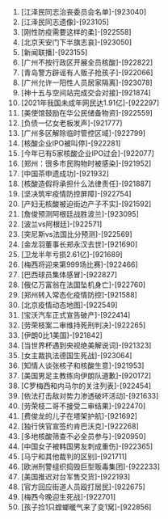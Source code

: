 
1. [江泽民同志治丧委员会名单]-[923040]
1. [江泽民同志遗像]-[923105]
1. [刚性防疫需要这样的柔]-[922558]
1. [北京天安门下半旗志哀]-[923050]
1. [新闻联播]-[923155]
1. [广州不按行政区开展全员核酸]-[922822]
1. [青岛警方辟谣有人贩子抢孩子]-[922066]
1. [广州允许一阳性人员居家隔离]-[923078]
1. [神十五与空间站完成交会对接]-[921874]
1. [2021年我国未成年网民达1.91亿]-[922297]
1. [美使馆鼓励在华公民储备物资]-[922559]
1. [负债一亿女老板发声]-[921777]
1. [广州多区解除临时管控区域]-[922799]
1. [核酸企业IPO被叫停]-[922281]
1. [今年已有5家核酸企业IPO过会]-[922077]
1. [郑州：很多市民购物时被感染]-[921952]
1. [中国茶申遗成功]-[921932]
1. [核酸造假将承担什么法律责任]-[921887]
1. [坚决筑牢疫情防控屏障]-[922754]
1. [产妇无核酸被迫街边产子不实]-[921592]
1. [詹俊预测阿根廷战胜波兰]-[923095]
1. [波兰vs阿根廷]-[922571]
1. [突尼斯vs法国比分预测]-[922569]
1. [金龙羽董事长郑永汉去世]-[921690]
1. [卫龙半年亏损2.61亿]-[921689]
1. [梅西将迎来第999场比赛]-[922466]
1. [巴西球员集体感冒]-[922827]
1. [俄亿万富翁在法国坠机身亡]-[922760]
1. [郑州转入常态化疫情防控]-[921588]
1. [北京疫情动态地图]-[922549]
1. [宝沃汽车正式宣告破产]-[922414]
1. [劳荣枝案二审维持死刑判决]-[922265]
1. [伊朗0比1美国]-[921842]
1. [当世界杯遇到央视绝美解说词]-[921323]
1. [女主裁执法德国生死战]-[923064]
1. [知情人谈张核子和核酸生意]-[921953]
1. [美国男足主教练向伊朗队道歉]-[920172]
1. [C罗梅西和内马尔的关注列表]-[922454]
1. [依法打击敌对势力渗透破坏活动]-[921633]
1. [劳荣枝二哥不接受二审结果]-[922470]
1. [费俊龙的儿子在塔架护航]-[921692]
1. [独行侠官宣签约肯巴沃克]-[922268]
1. [多地核酸筛查不必全员参与]-[920950]
1. [中国女子被韩国男友刺成重伤]-[922365]
1. [马宁和其他裁判的区别]-[921711]
1. [欧洲刑警组织捣毁巨型贩毒集团]-[922233]
1. [美国推迟对台军售交货]-[922193]
1. [官方回应街道人员殴打居民]-[922675]
1. [梅西今晚迎生死战]-[922701]
1. [孩子捡1只螳螂暖气来了变1窝]-[922856]